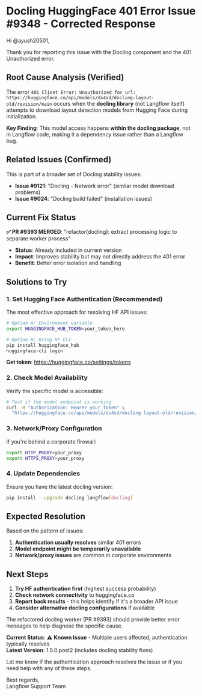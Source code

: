 # Docling HuggingFace 401 Error Issue #9348 - Corrected Response

Hi @ayush20501,

Thank you for reporting this issue with the Docling component and the 401 Unauthorized error.

## Root Cause Analysis (Verified)

The error `401 Client Error: Unauthorized for url: https://huggingface.co/api/models/ds4sd/docling-layout-old/revision/main` occurs when the **docling library** (not Langflow itself) attempts to download layout detection models from Hugging Face during initialization.

**Key Finding**: This model access happens **within the docling package**, not in Langflow code, making it a dependency issue rather than a Langflow bug.

## Related Issues (Confirmed)

This is part of a broader set of Docling stability issues:
- **Issue #9121**: "Docling - Network error" (similar model download problems)
- **Issue #9024**: "Docling build failed" (installation issues)

## Current Fix Status

**✅ PR #9393 MERGED**: "refactor(docling): extract processing logic to separate worker process"
- **Status**: Already included in current version
- **Impact**: Improves stability but may not directly address the 401 error
- **Benefit**: Better error isolation and handling

## Solutions to Try

### 1. **Set Hugging Face Authentication (Recommended)**

The most effective approach for resolving HF API issues:

```bash
# Option A: Environment variable
export HUGGINGFACE_HUB_TOKEN=your_token_here

# Option B: Using HF CLI
pip install huggingface_hub
huggingface-cli login
```

**Get token**: https://huggingface.co/settings/tokens

### 2. **Check Model Availability**

Verify the specific model is accessible:
```bash
# Test if the model endpoint is working
curl -H "Authorization: Bearer your_token" \
  "https://huggingface.co/api/models/ds4sd/docling-layout-old/revision/main"
```

### 3. **Network/Proxy Configuration**

If you're behind a corporate firewall:
```bash
export HTTP_PROXY=your_proxy
export HTTPS_PROXY=your_proxy
```

### 4. **Update Dependencies**

Ensure you have the latest docling version:
```bash
pip install --upgrade docling langflow[docling]
```

## Expected Resolution

Based on the pattern of issues:
1. **Authentication usually resolves** similar 401 errors
2. **Model endpoint might be temporarily unavailable**
3. **Network/proxy issues** are common in corporate environments

## Next Steps

1. **Try HF authentication first** (highest success probability)
2. **Check network connectivity** to huggingface.co
3. **Report back results** - this helps identify if it's a broader API issue
4. **Consider alternative docling configurations** if available

The refactored docling worker (PR #9393) should provide better error messages to help diagnose the specific cause.

**Current Status**: ⚠️ **Known Issue** - Multiple users affected, authentication typically resolves  
**Latest Version**: 1.5.0.post2 (includes docling stability fixes)  

Let me know if the authentication approach resolves the issue or if you need help with any of these steps.

Best regards,  
Langflow Support Team